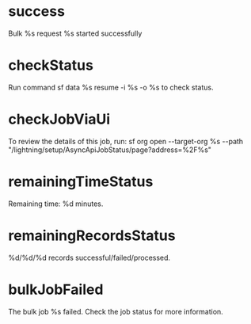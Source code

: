 # success

Bulk %s request %s started successfully

# checkStatus

Run command sf data %s resume -i %s -o %s to check status.

# checkJobViaUi

To review the details of this job, run:
sf org open --target-org %s --path "/lightning/setup/AsyncApiJobStatus/page?address=%2F%s"

# remainingTimeStatus

Remaining time: %d minutes.

# remainingRecordsStatus

%d/%d/%d records successful/failed/processed.

# bulkJobFailed

The bulk job %s failed. Check the job status for more information.
